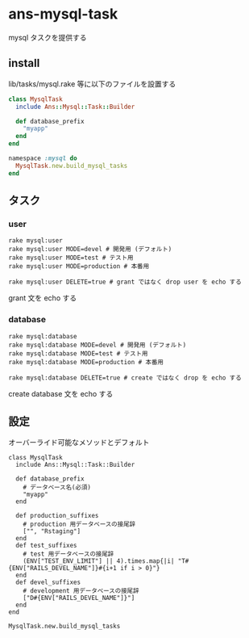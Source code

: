 ans-mysql-task
==============

mysql タスクを提供する

install
-------

lib/tasks/mysql.rake 等に以下のファイルを設置する

```ruby
class MysqlTask
  include Ans::Mysql::Task::Builder

  def database_prefix
    "myapp"
  end
end

namespace :mysql do
  MysqlTask.new.build_mysql_tasks
end
```


タスク
------

### user

	rake mysql:user
	rake mysql:user MODE=devel # 開発用 (デフォルト)
	rake mysql:user MODE=test # テスト用
	rake mysql:user MODE=production # 本番用

	rake mysql:user DELETE=true # grant ではなく drop user を echo する

grant 文を echo する


### database

	rake mysql:database
	rake mysql:database MODE=devel # 開発用 (デフォルト)
	rake mysql:database MODE=test # テスト用
	rake mysql:database MODE=production # 本番用

	rake mysql:database DELETE=true # create ではなく drop を echo する

create database 文を echo する

設定
----

オーバーライド可能なメソッドとデフォルト

	class MysqlTask
	  include Ans::Mysql::Task::Builder
	
	  def database_prefix
	    # データベース名(必須)
	    "myapp"
	  end
	
	  def production_suffixes
	    # production 用データベースの接尾辞
	    ["", "Rstaging"]
	  end
	  def test_suffixes
	    # test 用データベースの接尾辞
	    (ENV["TEST_ENV_LIMIT"] || 4).times.map{|i| "T#{ENV["RAILS_DEVEL_NAME"]}#{i+1 if i > 0}"}
	  end
	  def devel_suffixes
	    # development 用データベースの接尾辞
	    ["D#{ENV["RAILS_DEVEL_NAME"]}"]
	  end
	end
	
	MysqlTask.new.build_mysql_tasks

